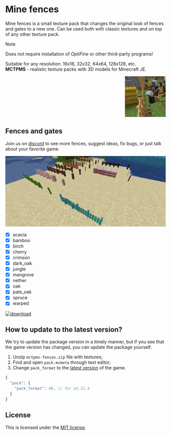 # Mine fences

Mine fences is a small texture pack that changes the original look of fences and gates to a new one. Can be used both with classic textures and on top of any other texture pack.

> [!NOTE]  
> Does not require installation of *OptiFine* or other third-party programs!
  
Suitable for any resolution: 16x16, 32x32, 64x64, 128x128, etc.  
**MCTPMS** - realistic texture packs with 3D models for Minecraft JE. <p align="right">
  <img
    src="https://github.com/andrejsharapov/mine-fences/blob/main/pack.png?raw=true"
    alt="mctpms-fences"
    width="128">
</p>

## Fences and gates

Join us on [discord](https://discord.gg/En8KcxdDra) to see more fences, suggest ideas, fix bugs, or just talk about your favorite game.

![preview](https://github.com/andrejsharapov/mine-fences/blob/m1.21.4/preview.png?raw=true)

- [x] acacia
- [x] bamboo
- [x] birch
- [x] cherry
- [x] crimson
- [x] dark_oak
- [x] jungle
- [x] mangrove
- [x] nether
- [x] oak
- [x] pale_oak
- [x] spruce
- [x] warped

[![download][download-badge]][download-link]

## How to update to the latest version?

We try to update the package version in a timely manner, but if you see that the game version has changed, you can update the package yourself.

1. Unzip `mctpms-fences.zip` file with textures;
2. Find and open `pack.mcmeta` through text editor;
3. Change `pack_format` to the [latest version](https://minecraft.wiki/w/Pack_format#List_of_resource_pack_formats) of the game.

```js
{
  "pack": {
    "pack_format": 46, // for m1.21.4
  }
}
```

## License

This is licensed under the [MIT license](https://github.com/andrejsharapov/mine-fences/blob/main/LICENSE).

<!--  -->

[download-link]: https://www.mediafire.com/file/hzp46ipsum38fx3/mctpms-fences-1.1.0.zip/file
[download-badge]: https://img.shields.io/badge/download-mctpms--fences.zip-d900bc
